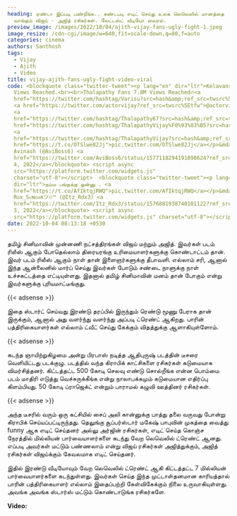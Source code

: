 ```yaml
---
heading: ஏண்டா இப்படி பண்றீங்க.. கண்டபடி எடிட் செய்து உலக லெவெலில் மானத்தை
  வாங்கும் விஜய் - அஜித் ரசிகர்கள். லேட்டஸ்ட் வீடியோ வைரல்.
preview_image: /images/2022/10/04/ajith-vijay-fans-ugly-fight-1.jpeg
image_resize: /cdn-cgi/image/w=640,fit=scale-down,q=80,f=auto
categories: cinema
authors: Santhosh
tags:
  - Vijay
  - Ajith
  - Video
title: vijay-ajith-fans-ugly-fight-video-viral
code: <blockquote class="twitter-tweet"><p lang="en" dir="ltr">Kelavans 7.3M
  Views Reached.<br><br>Thalapathy Fans 7.8M Views Reached🔥<a
  href="https://twitter.com/hashtag/Varisu?src=hash&amp;ref_src=twsrc%5Etfw">#Varisu</a>
  <a href="https://twitter.com/actorvijay?ref_src=twsrc%5Etfw">@actorvijay</a>
  <a
  href="https://twitter.com/hashtag/Thalapathy67?src=hash&amp;ref_src=twsrc%5Etfw">#Thalapathy67</a><a
  href="https://twitter.com/hashtag/ThalapathyVijay%F0%93%83%B5?src=hash&amp;ref_src=twsrc%5Etfw">#ThalapathyVijay𓃵</a>
  <a
  href="https://twitter.com/hashtag/ThalapathyVijay?src=hash&amp;ref_src=twsrc%5Etfw">#ThalapathyVijay</a><a
  href="https://t.co/OTSlwe82Jj">pic.twitter.com/OTSlwe82Jj</a></p>&mdash;
  Avinash (@AviBoss6) <a
  href="https://twitter.com/AviBoss6/status/1577118294191898624?ref_src=twsrc%5Etfw">October
  4, 2022</a></blockquote> <script async
  src="https://platform.twitter.com/widgets.js"
  charset="utf-8"></script>  <blockquote class="twitter-tweet"><p lang="ta"
  dir="ltr">நம்ம பங்குக்கு ஒன்னு . <a
  href="https://t.co/AfIktqjRWQ">pic.twitter.com/AfIktqjRWQ</a></p>&mdash;
  Rᴅx_Sᴜɴᴅᴀʀツ🔥™ (@Itz_Rdx3) <a
  href="https://twitter.com/Itz_Rdx3/status/1576881938740101122?ref_src=twsrc%5Etfw">October
  3, 2022</a></blockquote> <script async
  src="https://platform.twitter.com/widgets.js" charset="utf-8"></script>
date: 2022-10-04 08:13:18 +0530
---
```

தமிழ் சினிமாவின் முன்னணி நட்சத்திரங்கள் விஜய் மற்றும் அஜித். இவர்கள் படம் ரிலீஸ் ஆகும் போதெல்லாம் திரையரங்கு உரிமையாளர்களுக்கு கொண்டாட்டம் தான். இவர் படம் ரிலீஸ் ஆகும் நாள் தான் இளைஞர்களுக்கு தீபாவளி. எல்லாம் சரி, ஆனால் இந்த ஆன்லைனில் மார்ப் செய்து இவர்கள் போடும் சண்டை நாளுக்கு நாள் உச்சகட்டத்தை எட்டியுள்ளது. இதனால் தமிழ் சினிமாவின் மனம் தான் போகும் என்று இவர்களுக்கு புரியமாட்டீங்குது.

{{< adsense >}}

இதை ஸ்டார்ட் செய்வது இரண்டு தரப்பில் இருந்தும் ரெண்டு மூணு பேராக தான் இருக்கும், ஆனால் அது வளர்ந்து வளர்ந்து அப்படி ட்ரெண்ட் ஆகிறது. பாரின் பத்திரிகையாளர்கள் எல்லாம் ட்வீட் செய்து கேக்கும் விதத்துக்கு ஆளாகியுள்ளோம்.

{{< adsense >}}

கடந்த ஞாயிற்றுகிழமை அன்று பிரபாஸ் நடித்த ஆதிபுருஷ் படத்தின் டீசரை வெளியிட்டது படக்குழு. படத்தில் வந்த கிராபிக் காட்சிகளை ரசிகர்கள் கடுமையாக விமர்சித்தனர். கிட்டத்தட்ட 500 கோடி செலவு எண்டு சொல்றீங்க என்ன பொம்மை படம் மாதிரி எடுத்து வெச்சுருக்கீங்க என்று நாலாபக்கமும் கடுமையான எதிர்ப்பு கிளம்பியது. 50 கோடி ப்ராஜெக்ட் என்றும் பாராமல் கழுவி ஊத்தினர் ரசிகர்கள்.

{{< adsense >}}

அந்த டீசரில் வரும் ஒரு கட்சியில் சைப் அலி கான்னுக்கு பாத்து தலை வருவது போன்று கிராபிக் செய்யப்பட்டிருந்தது. தெலுங்கு சூப்பர்ஸ்டார் மகேஷ் பாபுவின் முகத்தை வைத்து funny ஆக எடிட் செய்தனர் அல்லு அர்ஜின் ரசிகர்கள், எடிட் செய்த கொஞ்ச நேரத்தில் மில்லியன் பார்வையாளர்களை கடந்து வேற லெவெலில் ட்ரெண்ட் ஆனது. எப்படி அவர்கள் மட்டும் பண்ணலாம் என்று விஜய் ரசிகர்கள் அஜித்துக்கும், அஜித் ரசிகர்கள் விஜய்க்கும் கேவலமாக எடிட் செய்தனர்.

இதில் இரண்டு வீடியோவும் வேற லெவெலில் ட்ரெண்ட் ஆகி கிட்டத்தட்ட 7 மில்லியன் பார்வையாளர்களை கடந்துள்ளது. இவர்கள் செய்த இந்த முட்டாள்தனமான காரியத்தால் பாரின் பத்திரிகையாளர் எல்லாம் இதைப்பற்றி கேள்விகேக்கும் நிலை உருவாகியுள்ளது. அவங்க அவங்க ஸ்டார்ஸ் மட்டும் கொண்டாடுங்க ரசிகர்களே.

**Video:**